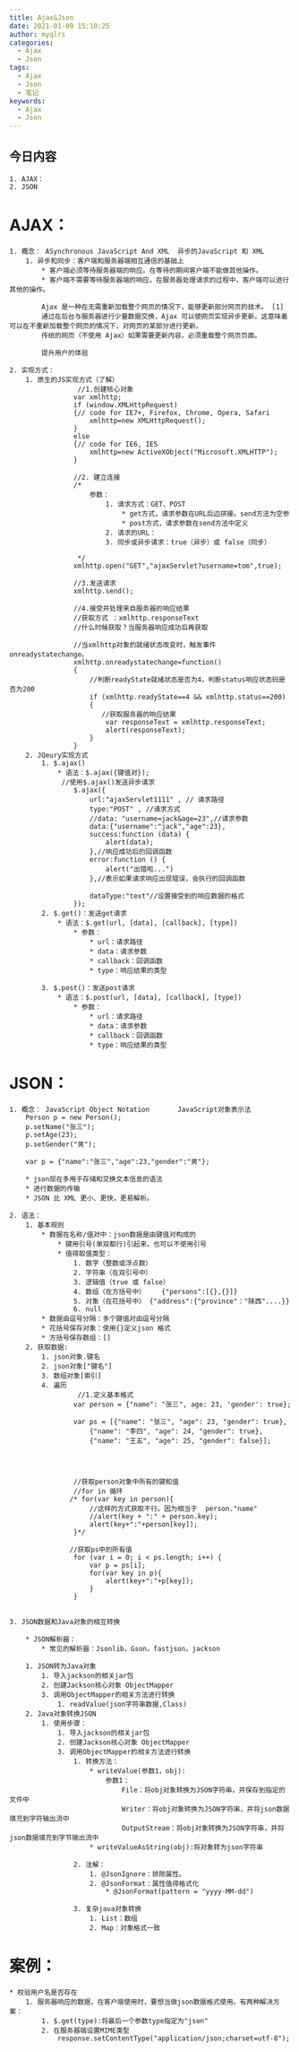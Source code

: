 ```yaml
---
title: Ajax&Json
date: 2021-01-09 15:10:25
author: myqlrs
categories:
  - Ajax
  - Json
tags:
  - Ajax
  - Json
  - 笔记
keywords:
  - Ajax
  - Json
---
```


## 今日内容

    1. AJAX：
    2. JSON

# AJAX：

    1. 概念： ASynchronous JavaScript And XML	异步的JavaScript 和 XML
    	1. 异步和同步：客户端和服务器端相互通信的基础上
    		* 客户端必须等待服务器端的响应。在等待的期间客户端不能做其他操作。
    		* 客户端不需要等待服务器端的响应。在服务器处理请求的过程中，客户端可以进行其他的操作。

    		Ajax 是一种在无需重新加载整个网页的情况下，能够更新部分网页的技术。 [1]
    		通过在后台与服务器进行少量数据交换，Ajax 可以使网页实现异步更新。这意味着可以在不重新加载整个网页的情况下，对网页的某部分进行更新。
    		传统的网页（不使用 Ajax）如果需要更新内容，必须重载整个网页页面。

    		提升用户的体验

    2. 实现方式：
    	1. 原生的JS实现方式（了解）
    				 //1.创建核心对象
    	            var xmlhttp;
    	            if (window.XMLHttpRequest)
    	            {// code for IE7+, Firefox, Chrome, Opera, Safari
    	                xmlhttp=new XMLHttpRequest();
    	            }
    	            else
    	            {// code for IE6, IE5
    	                xmlhttp=new ActiveXObject("Microsoft.XMLHTTP");
    	            }

    	            //2. 建立连接
    	            /*
    	                参数：
    	                    1. 请求方式：GET、POST
    	                        * get方式，请求参数在URL后边拼接。send方法为空参
    	                        * post方式，请求参数在send方法中定义
    	                    2. 请求的URL：
    	                    3. 同步或异步请求：true（异步）或 false（同步）

    	             */
    	            xmlhttp.open("GET","ajaxServlet?username=tom",true);

    	            //3.发送请求
    	            xmlhttp.send();

    	            //4.接受并处理来自服务器的响应结果
    	            //获取方式 ：xmlhttp.responseText
    	            //什么时候获取？当服务器响应成功后再获取

    	            //当xmlhttp对象的就绪状态改变时，触发事件onreadystatechange。
    	            xmlhttp.onreadystatechange=function()
    	            {
    	                //判断readyState就绪状态是否为4，判断status响应状态码是否为200
    	                if (xmlhttp.readyState==4 && xmlhttp.status==200)
    	                {
    	                   //获取服务器的响应结果
    	                    var responseText = xmlhttp.responseText;
    	                    alert(responseText);
    	                }
    	            }
    	2. JQeury实现方式
    		1. $.ajax()
    			* 语法：$.ajax({键值对});
    			 //使用$.ajax()发送异步请求
    	            $.ajax({
    	                url:"ajaxServlet1111" , // 请求路径
    	                type:"POST" , //请求方式
    	                //data: "username=jack&age=23",//请求参数
    	                data:{"username":"jack","age":23},
    	                success:function (data) {
    	                    alert(data);
    	                },//响应成功后的回调函数
    	                error:function () {
    	                    alert("出错啦...")
    	                },//表示如果请求响应出现错误，会执行的回调函数

    	                dataType:"text"//设置接受到的响应数据的格式
    	            });
    		2. $.get()：发送get请求
    			* 语法：$.get(url, [data], [callback], [type])
    				* 参数：
    					* url：请求路径
    					* data：请求参数
    					* callback：回调函数
    					* type：响应结果的类型

    		3. $.post()：发送post请求
    			* 语法：$.post(url, [data], [callback], [type])
    				* 参数：
    					* url：请求路径
    					* data：请求参数
    					* callback：回调函数
    					* type：响应结果的类型

# JSON：

    1. 概念： JavaScript Object Notation		JavaScript对象表示法
    	Person p = new Person();
    	p.setName("张三");
    	p.setAge(23);
    	p.setGender("男");

    	var p = {"name":"张三","age":23,"gender":"男"};

    	* json现在多用于存储和交换文本信息的语法
    	* 进行数据的传输
    	* JSON 比 XML 更小、更快，更易解析。

    2. 语法：
    	1. 基本规则
    		* 数据在名称/值对中：json数据是由键值对构成的
    			* 键用引号(单双都行)引起来，也可以不使用引号
    			* 值得取值类型：
    				1. 数字（整数或浮点数）
    				2. 字符串（在双引号中）
    				3. 逻辑值（true 或 false）
    				4. 数组（在方括号中）	{"persons":[{},{}]}
    				5. 对象（在花括号中） {"address":{"province"："陕西"....}}
    				6. null
    		* 数据由逗号分隔：多个键值对由逗号分隔
    		* 花括号保存对象：使用{}定义json 格式
    		* 方括号保存数组：[]
    	2. 获取数据:
    		1. json对象.键名
    		2. json对象["键名"]
    		3. 数组对象[索引]
    		4. 遍历
    				 //1.定义基本格式
    		        var person = {"name": "张三", age: 23, 'gender': true};

    		        var ps = [{"name": "张三", "age": 23, "gender": true},
    		            {"name": "李四", "age": 24, "gender": true},
    		            {"name": "王五", "age": 25, "gender": false}];




    		        //获取person对象中所有的键和值
    		        //for in 循环
    		       /* for(var key in person){
    		            //这样的方式获取不行。因为相当于  person."name"
    		            //alert(key + ":" + person.key);
    		            alert(key+":"+person[key]);
    		        }*/

    		       //获取ps中的所有值
    		        for (var i = 0; i < ps.length; i++) {
    		            var p = ps[i];
    		            for(var key in p){
    		                alert(key+":"+p[key]);
    		            }
    		        }


    3. JSON数据和Java对象的相互转换

    	* JSON解析器：
    		* 常见的解析器：Jsonlib，Gson，fastjson，jackson

    	1. JSON转为Java对象
    		1. 导入jackson的相关jar包
    		2. 创建Jackson核心对象 ObjectMapper
    		3. 调用ObjectMapper的相关方法进行转换
    			1. readValue(json字符串数据,Class)
    	2. Java对象转换JSON
    		1. 使用步骤：
    			1. 导入jackson的相关jar包
    			2. 创建Jackson核心对象 ObjectMapper
    			3. 调用ObjectMapper的相关方法进行转换
    				1. 转换方法：
    					* writeValue(参数1，obj):
    	                    参数1：
    	                        File：将obj对象转换为JSON字符串，并保存到指定的文件中
    	                        Writer：将obj对象转换为JSON字符串，并将json数据填充到字符输出流中
    	                        OutputStream：将obj对象转换为JSON字符串，并将json数据填充到字节输出流中
    	                * writeValueAsString(obj):将对象转为json字符串

    				2. 注解：
    					1. @JsonIgnore：排除属性。
    					2. @JsonFormat：属性值得格式化
    						* @JsonFormat(pattern = "yyyy-MM-dd")

    				3. 复杂java对象转换
    					1. List：数组
    					2. Map：对象格式一致

# 案例：

    * 校验用户名是否存在
    	1. 服务器响应的数据，在客户端使用时，要想当做json数据格式使用。有两种解决方案：
    		1. $.get(type):将最后一个参数type指定为"json"
    		2. 在服务器端设置MIME类型
    			response.setContentType("application/json;charset=utf-8");
